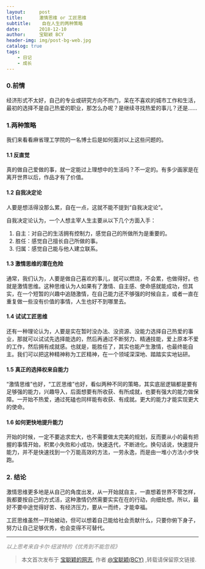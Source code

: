 ```yaml
---
layout:     post
title:      激情思维 or 工匠思维
subtitle:    自在人生的两种策略  
date:       2018-12-10
author:     宝聪颖 BCY
header-img: img/post-bg-web.jpg
catalog: true
tags:
    - 日记
    - 成长
---
```


### 0.前情

经济形式不太好，自己的专业或研究方向不热门，呆在不喜欢的城市工作和生活，最初的选择不是自己热爱的职业，那怎么办呢？是继续寻找热爱的事儿？还是……



### 1.两种策略

我们来看看麻省理工学院的一名博士后是如何面对以上这些问题的。

#### 1.1 反直觉

真的做自己爱做的事，就一定能过上理想中的生活吗？不一定的。有多少画家是在离开世界以后，作品才有了价值。

#### 1.2 自我决定论

人要是想活得没那么累，自在一点，这就不能不提到“自我决定论”。

自我决定论认为，一个人想主宰人生主要从以下几个方面入手：

1. 自主：对自己的生活拥有控制力，感觉自己的所做所为是重要的。
2. 胜任：感觉自己擅长自己所做的事。
3. 归属：感觉自己能与他人建立联系。

#### 1.3 激情思维的潜在危险

通常，我们认为，人要是做自己喜欢的事儿，就可以燃烧，不会累，也做得好。也就是激情思维。这种思维认为人如果有了激情、自主感、使命感就能成功，但其实，在一个短暂的兴趣中追随激情，在自己能力还不够强的时候自主，或者一直在重复做一些没有价值的事情，人生也好不到哪里去。

#### 1.4 试试工匠思维

还有一种理论认为，人要是实在暂时没办法、没资源、没能力选择自己热爱的事业，那就可以试试先选择能选的，然后再通过不断努力、精通技能，爱上原本不爱的工作，然后拥有成就感。也就是，能胜任了，其实也能产生激情，也最终能自主。我们可以把这种精神称为工匠精神，在一个领域深深地、踏踏实实地钻研。

#### 1.5 真正的选择权来自能力

“激情思维”也好，“工匠思维”也好，看似两种不同的策略，其实底层逻辑都是要有足够强的能力，兴趣导入，后面想要有所收获、有所成就，也要有强大的能力做保障。一开始不热爱，通过死磕也同样能有收获、有成就。更大的能力才能实现更大的使命。

#### 1.6 如何更快地提升能力

开始的时候，一定不要追求宏大，也不需要做太完美的规划，反而要从小的最有把握的事情开始，积累小失败和小成功，快速迭代，不断进化。换句话说，快速提升能力，并不是快速找到一个万能高效的方法，一劳永逸，而是由一堆小方法小步快跑。



### 2. 结论

激情思维更多地是从自己的角度出发，从一开始就自主，一直想着世界不管怎样，我都要按自己的方式活，这种激情仍然需要实实在在的行动，向细处想。所以，最好不要中途觉得好苦、有经济压力，要从一而终，才能幸福。

工匠思维虽然一开始被动，但可以想着自己能给社会贡献什么，只要你俯下身子，努力让自己足够优秀，也会变得不可替代。



------



<font color=gray>*以上思考来自卡尔·纽波特的《优秀到不能忽视》*</font>





> 本文首次发布于 [宝聪颖的网志](http://baocongying.github.io), 作者 [@宝聪颖(BCY)](http://github.com/baocongying) ,转载请保留原文链接.
